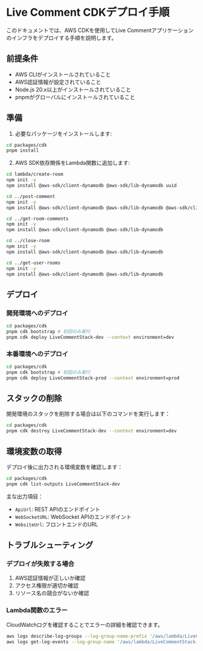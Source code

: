 # Live Comment CDKデプロイ手順

このドキュメントでは、AWS CDKを使用してLive Commentアプリケーションのインフラをデプロイする手順を説明します。

## 前提条件

- AWS CLIがインストールされていること
- AWS認証情報が設定されていること
- Node.js 20.x以上がインストールされていること
- pnpmがグローバルにインストールされていること

## 準備

1. 必要なパッケージをインストールします:

```bash
cd packages/cdk
pnpm install
```

2. AWS SDK依存関係をLambda関数に追加します:

```bash
cd lambda/create-room
npm init -y
npm install @aws-sdk/client-dynamodb @aws-sdk/lib-dynamodb uuid

cd ../post-comment
npm init -y
npm install @aws-sdk/client-dynamodb @aws-sdk/lib-dynamodb @aws-sdk/client-apigatewaymanagementapi uuid

cd ../get-room-comments
npm init -y
npm install @aws-sdk/client-dynamodb @aws-sdk/lib-dynamodb

cd ../close-room
npm init -y
npm install @aws-sdk/client-dynamodb @aws-sdk/lib-dynamodb

cd ../get-user-rooms
npm init -y
npm install @aws-sdk/client-dynamodb @aws-sdk/lib-dynamodb
```

## デプロイ

### 開発環境へのデプロイ

```bash
cd packages/cdk
pnpm cdk bootstrap # 初回のみ実行
pnpm cdk deploy LiveCommentStack-dev --context environment=dev
```

### 本番環境へのデプロイ

```bash
cd packages/cdk
pnpm cdk bootstrap # 初回のみ実行
pnpm cdk deploy LiveCommentStack-prod --context environment=prod
```

## スタックの削除

開発環境のスタックを削除する場合は以下のコマンドを実行します：

```bash
cd packages/cdk
pnpm cdk destroy LiveCommentStack-dev --context environment=dev
```

## 環境変数の取得

デプロイ後に出力される環境変数を確認します：

```bash
cd packages/cdk
pnpm cdk list-outputs LiveCommentStack-dev
```

主な出力項目：
- `ApiUrl`: REST APIのエンドポイント
- `WebSocketURL`: WebSocket APIのエンドポイント
- `WebsiteUrl`: フロントエンドのURL

## トラブルシューティング

### デプロイが失敗する場合

1. AWS認証情報が正しいか確認
2. アクセス権限が適切か確認
3. リソース名の競合がないか確認

### Lambda関数のエラー

CloudWatchログを確認することでエラーの詳細を確認できます。

```bash
aws logs describe-log-groups --log-group-name-prefix '/aws/lambda/LiveCommentStack'
aws logs get-log-events --log-group-name '/aws/lambda/LiveCommentStack-dev-CreateRoomFunction-XXXX' --log-stream-name 'YYYY'
```
